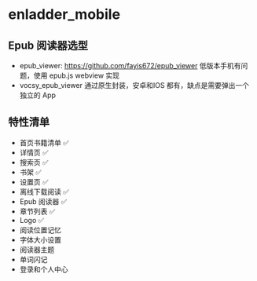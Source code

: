 # enladder_mobile

## Epub 阅读器选型

- epub_viewer: https://github.com/fayis672/epub_viewer 低版本手机有问题，使用 epub.js webview 实现
- vocsy_epub_viewer 通过原生封装，安卓和IOS 都有，缺点是需要弹出一个独立的 App

## 特性清单

- 首页书籍清单 ✅
- 详情页 ✅
- 搜索页 ✅
- 书架 ✅
- 设置页 ✅
- 离线下载阅读 ✅
- Epub 阅读器 ✅
- 章节列表 ✅
- Logo ✅
- 阅读位置记忆
- 字体大小设置
- 阅读器主题
- 单词闪记
- 登录和个人中心
